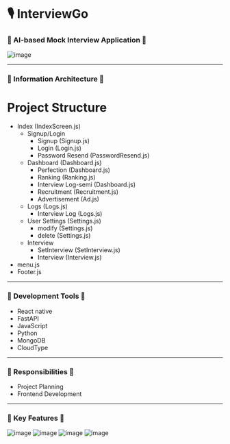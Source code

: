 # **🎙️ InterviewGo**
### 🔷 AI-based Mock Interview Application 🔷
![image](https://github.com/user-attachments/assets/df911c9d-643b-4865-b7aa-7cffd935928a)
* * *

### 🔷 Information Architecture 🔷
# Project Structure

- Index (IndexScreen.js)
  - Signup/Login
    - Signup (Signup.js)
    - Login (Login.js)
    - Password Resend (PasswordResend.js)
  - Dashboard (Dashboard.js)
    - Perfection (Dashboard.js)
    - Ranking (Ranking.js)
    - Interview Log-semi (Dashboard.js)
    - Recruitment (Recruitment.js)
    - Advertisement (Ad.js)
  - Logs (Logs.js)
    - Interview Log (Logs.js)
  - User Settings (Settings.js)
    - modify (Settings.js)
    - delete (Settings.js)
  - Interview
    - SetInterview (SetInterview.js)
    - Interview (Interview.js)
- menu.js
- Footer.js
* * *

### 🔷 Development Tools 🔷
- React native
- FastAPI
- JavaScript
- Python
- MongoDB
- CloudType
* * *

### 🔷 Responsibilities 🔷
- Project Planning
- Frontend Development
* * *

### 🔷 Key Features 🔷
![image](https://github.com/user-attachments/assets/4b66348a-8bc7-4553-a861-bf77852bfd81)
![image](https://github.com/user-attachments/assets/9963c407-a65e-492c-85bc-507ec3c5649d)
![image](https://github.com/user-attachments/assets/4775a1cd-4a31-4430-8b4d-9f16d98dfb39)
![image](https://github.com/user-attachments/assets/3b13c88c-8440-451f-929b-d44f01b3d659)


